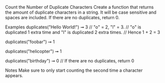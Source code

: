 Count the Number of Duplicate Characters
Create a function that returns the amount of duplicate characters in a string. It will be case sensitive and spaces are included. If there are no duplicates, return 0.

Examples
duplicates("Hello World!") ➞ 3
// "o" = 2, "l" = 3.
// "o" is duplicated 1 extra time and "l" is duplicated 2 extra times.
// Hence 1 + 2 = 3

duplicates("foobar") ➞ 1

duplicates("helicopter") ➞ 1

duplicates("birthday") ➞ 0
// If there are no duplicates, return 0

Notes
Make sure to only start counting the second time a character appears.
